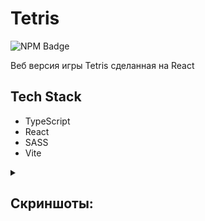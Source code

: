 # Tetris

<p>
    <img alt="NPM Badge" src="https://img.shields.io/badge/v10.2.3-green?label=npm&color=blue">
</p>

<p>
    Веб версия игры Tetris сделанная на React
</p>

## Tech Stack
- TypeScript
- React
- SASS
- Vite


<details><summary><h2>Скриншоты:</h2></summary>
    <img alt="Start Game" src="https://github.com/vlagris/tetris/blob/main/screenshots/game play.jpg">
    <p align="center"><i>Start Game</i></p>
</details>

